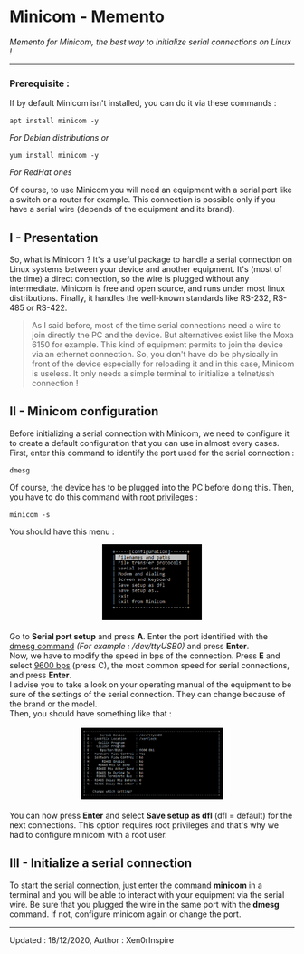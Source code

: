 # Minicom - Memento
<i>Memento for Minicom, the best way to initialize serial connections on Linux !</i>
__________

### Prerequisite : 

If by default Minicom isn't installed, you can do it via these commands :

```
apt install minicom -y
```
<i>For Debian distributions or</i>
```
yum install minicom -y
```
<i>For RedHat ones</i>

Of course, to use Minicom you will need an equipment with a serial port like a switch or a router for example. This connection is possible only if you have a serial wire (depends of the equipment and its brand).

## I - Presentation

So, what is Minicom ? It's a useful package to handle a serial connection on Linux systems between your device and another equipment. It's (most of the time) a direct connection, so the wire is plugged without any intermediate. Minicom is free and open source, and runs under most linux distributions. Finally, it handles the well-known standards like RS-232, RS-485 or RS-422. 

>As I said before, most of the time serial connections need a wire to join directly the PC and the device. But alternatives exist like the Moxa 6150 for example. This kind of equipment permits to join the device via an ethernet connection. So, you don't have do be physically in front of the device especially for reloading it and in this case, Minicom is useless. It only needs a simple terminal to initialize a telnet/ssh connection !

## II - Minicom configuration

Before initializing a serial connection with Minicom, we need to configure it to create a default configuration that you can use in almost every cases. 
First, enter this command to identify the port used for the serial connection :
```
dmesg
```
Of course, the device has to be plugged into the PC before doing this.
Then, you have to do this command with <u>root privileges</u> :
```
minicom -s
```
You should have this menu :
<div style="text-align:center"><img src="img/menu.png" style="width:35%"/></div>
<br>
Go to <b>Serial port setup</b> and press <b>A</b>.
Enter the port identified with the <u>dmesg command</u> <i>(For example : /dev/ttyUSB0)</i> and press <b>Enter</b>.
<br>Now, we have to modify the speed in bps of the connection. Press <b>E</b> and select <u>9600 bps</u> (press C), the most common speed for serial connections, and press <b>Enter</b>.<br>
I advise you to take a look on your operating manual of the equipment to be sure of the settings of the serial connection. They can change because of the brand or the model.<br>
Then, you should have something like that :
<br>
<br>
<div style="text-align:center"><img src="img/final_settings.png" style="width:50%"/></div>
<br>
You can now press <b>Enter</b> and select <b>Save setup as dfl</b> (dfl = default) for the next connections. This option requires root privileges and that's why we had to configure minicom with a root user.


## III - Initialize a serial connection

To start the serial connection, just enter the command <b>minicom</b> in a terminal and you will be able to interact with your equipment via the serial wire. Be sure that you plugged the wire in the same port with the <b>dmesg</b> command. If not, configure minicom again or change the port.

__________
Updated : 18/12/2020, Author : Xen0rInspire